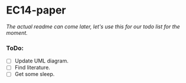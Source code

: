 EC14-paper
==========

_The actual readme can come later, let's use this for our todo list for the moment._

### ToDo:
- [ ] Update UML diagram.
- [ ] Find literature.
- [ ] Get some sleep.
